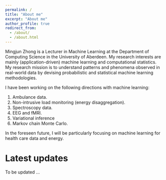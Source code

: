 ```yaml
---
permalink: /
title: "About me"
excerpt: "About me"
author_profile: true
redirect_from: 
  - /about/
  - /about.html
---
```


Mingjun Zhong is a Lecturer in Machine Learning at the Department of Computing Science in the University of Aberdeen. My research interests are mainly (application-driven) machine learning and computational statistics. My research mission is to understand patterns and phenomena observed in real-world data by devising probabilistic and statistical machine learning methodologies.

I have been working on the following directions with machine learning:
1. Ambulance data.
1. Non-intrusive load monitoring (energy disaggregation).
1. Spectroscopy data.
1. EEG and fMRI.
1. Variational inference
1. Markov chain Monte Carlo.

In the foreseen future, I will be particularly focusing on machine learning for health care data and energy.

Latest updates
======
To be updated ...
